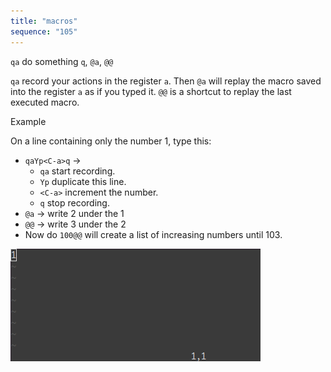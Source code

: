 ```yaml
---
title: "macros"
sequence: "105"
---
```


`qa` do something `q`, `@a`, `@@`

`qa` record your actions in the register `a`.
Then `@a` will replay the macro saved into the register `a` as if you typed it.
`@@` is a shortcut to replay the last executed macro.

Example

On a line containing only the number 1, type this:

- `qaYp<C-a>q` →
    - `qa` start recording.
    - `Yp` duplicate this line.
    - `<C-a>` increment the number.
    - `q` stop recording.
- `@a` → write 2 under the 1
- `@@` → write 3 under the 2
- Now do `100@@` will create a list of increasing numbers until 103.

![](/assets/images/vim/macros.gif)

